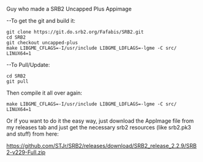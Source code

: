Guy who made a SRB2 Uncapped Plus Appimage

--To get the git and build it:
```
git clone https://git.do.srb2.org/Fafabis/SRB2.git
cd SRB2
git checkout uncapped-plus
make LIBGME_CFLAGS=-I/usr/include LIBGME_LDFLAGS=-lgme -C src/ LINUX64=1
```

--To Pull/Update:
```
cd SRB2
git pull
```
Then compile it all over again:
```
make LIBGME_CFLAGS=-I/usr/include LIBGME_LDFLAGS=-lgme -C src/ LINUX64=1
```

Or if you want to do it the easy way, just download the AppImage file from my releases tab and just get the necessary srb2 resources (like srb2.pk3 and stuff) from here:

https://github.com/STJr/SRB2/releases/download/SRB2_release_2.2.9/SRB2-v229-Full.zip
